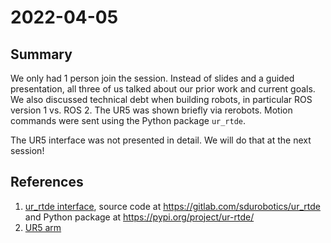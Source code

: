 2022-04-05
==========

Summary
-------

We only had 1 person join the session. Instead of slides and a guided
presentation, all three of us talked about our prior work and current goals. We
also discussed technical debt when building robots, in particular ROS version 1
vs. ROS 2. The UR5 was shown briefly via rerobots. Motion commands were sent
using the Python package `ur_rtde`.

The UR5 interface was not presented in detail. We will do that at the next session!


References
----------

1. [ur_rtde interface](https://sdurobotics.gitlab.io/ur_rtde/), source code at https://gitlab.com/sdurobotics/ur_rtde and Python package at https://pypi.org/project/ur-rtde/
2. [UR5 arm](https://www.universal-robots.com/products/ur5-robot/)
